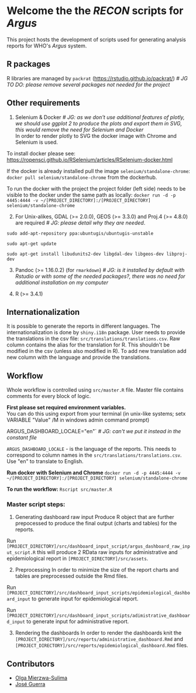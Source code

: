 # Welcome the the *RECON* scripts for *Argus*

This project hosts the development of scripts used for generating analysis
reports for WHO's *Argus* system.

## R packages
R libraries are managed by `packrat` (https://rstudio.github.io/packrat/) *# JG TO DO: please remove several packages not needed for the project*  

## Other requirements

1. Selenium & Docker *# JG: as we don't use additional features of plotly, we should use ggplot 2 to produce the plots and export them in SVG, this would remove the need for Selenium and Docker*  
In order to render plotly to SVG the docker image with Chrome and Selenium is used.

To install docker please see: https://ropensci.github.io/RSelenium/articles/RSelenium-docker.html

If the docker is already installed pull the image `selenium/standalone-chrome`:
`docker pull selenium/standalone-chrome` from the dockerhub.

To run the docker with the project the project folder (left side) needs to be visible to the docker under the same path as locally:
`docker run -d -p 4445:4444 -v ~/[PROJECT_DIRECTORY]:/[PROJECT_DIRECTORY] selenium/standalone-chrome`

2. For Unix-alikes, GDAL (>= 2.0.0), GEOS (>= 3.3.0) and Proj.4 (>= 4.8.0) are required *# JG: please detail why they are needed*.  

`sudo add-apt-repository ppa:ubuntugis/ubuntugis-unstable`

`sudo apt-get update`

`sudo apt-get install libudunits2-dev libgdal-dev libgeos-dev libproj-dev`

3. Pandoc (>= 1.16.0.2) (for `rmarkdown`) *# JG: is it installed by default with Rstudio or with some of the needed packages?, there was no need for additional installation on my computer*  

4. R (>= 3.4.1)

## Internationalization

It is possible to generate the reports in different languages. The internationalization is done by `shiny.i18n` package. User needs to provide the translations in the csv file:
`src/translations/translations.csv`. Raw column contains the alias for the translation for R. This shouldn't be modified in the csv (unless also modified in R). To add new translation add new column with the language and provide the translations.

## Workflow

Whole workflow is controlled using `src/master.R` file.
Master file contains comments for every block of logic.

**First please set required environment variables.**  
You can do this using export from your terminal (in unix-like systems; setx VARIABLE "Value" /M in windows admin command prompt)

ARGUS_DASHBOARD_LOCALE="en"` *# JG: can't we put it instead in the constant file*  

`ARGUS_DASHBOARD_LOCALE` - is the language of the reports. This needs to correspond to column names in the `src/translations/translations.csv`. Use "en" to translate to English.

**Run docker with Selenium and Chrome**
`docker run -d -p 4445:4444 -v ~/[PROJECT_DIRECTORY]:/[PROJECT_DIRECTORY] selenium/standalone-chrome`

**To run the workflow:**
`Rscript src/master.R`

### Master script steps:

1. Generating dashboard raw input
Produce R object that are further prepocessed to produce the final output (charts and tables) for the reports.

Run `[PROJECT_DIRECTORY]/src/dashboard_input_script/argus_dashboard_raw_input_script.R` this will produce 2 RData raw inputs for administrative and epidemiological report in `[PROJECT_DIRECTORY]/src/assets`.

2. Preprocessing
In order to minimize the size of the report charts and tables are preprocessed outside the Rmd files.

Run `[PROJECT_DIRECTORY]/src/dashboard_input_scripts/epidemiological_dashboard_input` to generate input for epidemiological report.

Run `[PROJECT_DIRECTORY]/src/dashboard_input_scripts/adimistrative_dashboard_input` to generate input for administrative report.

3. Rendering the dashboards
In order to render the dashboards knit the `[PROJECT_DIRECTORY]/src/reports/administrative_dashboard.Rmd` and `[PROJECT_DIRECTORY]/src/reports/epidemiological_dashboard.Rmd` files.

## Contributors

- [Olga Mierzwa-Sulima](https://github.com/olgamie)
- [José Guerra](http://github.com/SNSteamLyon)
